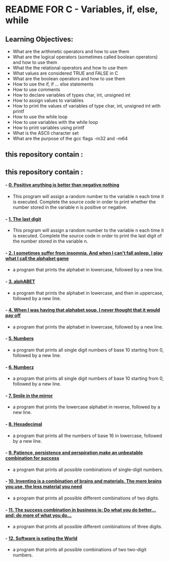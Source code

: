 # README FOR C - Variables, if, else, while

## Learning Objectives:
* What are the arithmetic operators and how to use them
* What are the logical operators (sometimes called boolean operators) and how to use them
* What the the relational operators and how to use them
* What values are considered TRUE and FALSE in C
* What are the boolean operators and how to use them
* How to use the if, if ... else statements
* How to use comments
* How to declare variables of types char, int, unsigned int
* How to assign values to variables
* How to print the values of variables of type char, int, unsigned int with printf
* How to use the while loop
* How to use variables with the while loop
* How to print variables using printf
* What is the ASCII character set
* What are the purpose of the gcc flags -m32 and -m64

## this repository contain :

## this repository contain :

#### - [0. Positive anything is better than negative nothing](https://github.com/saiss-ahmed/alx-low_level_programming/blob/main/0x01-variables_if_else_while/0-positive_or_negative.c)
 - This program will assign a random number to the variable n each time it is executed. Complete the source code in order to print whether the number stored in the variable n is positive or negative.
#### - [1. The last digit](https://github.com/saiss-ahmed/alx-low_level_programming/blob/main/0x01-variables_if_else_while/1-last_digit.c)
 - This program will assign a random number to the variable n each time it is executed. Complete the source code in order to print the last digit of the number stored in the variable n.
#### - [2. I sometimes suffer from insomnia. And when I can't fall asleep, I play what I call the alphabet game](https://github.com/saiss-ahmed/alx-low_level_programming/blob/main/0x01-variables_if_else_while/2-print_alphabet.c)
 - a program that prints the alphabet in lowercase, followed by a new line.
#### - [3. alphABET](https://github.com/saiss-ahmed/alx-low_level_programming/blob/main/0x01-variables_if_else_while/3-print_alphabets.c)
 - a program that prints the alphabet in lowercase, and then in uppercase, followed by a new line.
#### - [4. When I was having that alphabet soup, I never thought that it would pay off](https://github.com/saiss-ahmed/alx-low_level_programming/blob/main/0x01-variables_if_else_while/4-print_alphabt.c)
 -  a program that prints the alphabet in lowercase, followed by a new line.
#### - [5. Numbers](https://github.com/saiss-ahmed/alx-low_level_programming/blob/main/0x01-variables_if_else_while/5-print_numbers.c)
 - a program that prints all single digit numbers of base 10 starting from 0, followed by a new line.
#### - [6. Numberz](https://github.com/saiss-ahmed/alx-low_level_programming/blob/main/0x01-variables_if_else_while/6-print_numberz.c)
 -  a program that prints all single digit numbers of base 10 starting from 0, followed by a new line.
#### - [7. Smile in the mirror](https://github.com/saiss-ahmed/alx-low_level_programming/blob/main/0x01-variables_if_else_while/7-print_tebahpla.c)
 - a program that prints the lowercase alphabet in reverse, followed by a new line.
#### - [8. Hexadecimal](https://github.com/saiss-ahmed/alx-low_level_programming/blob/main/0x01-variables_if_else_while/8-print_base16.c)
 - a program that prints all the numbers of base 16 in lowercase, followed by a new line.
#### - [9. Patience, persistence and perspiration make an unbeatable combination for success](https://github.com/saiss-ahmed/alx-low_level_programming/blob/main/0x01-variables_if_else_while/9-print_comb.c)
 -  a program that prints all possible combinations of single-digit numbers.
#### - [10. Inventing is a combination of brains and materials. The more brains you use, the less material you need](https://github.com/saiss-ahmed/alx-low_level_programming/blob/main/0x01-variables_if_else_while/100-print_comb3.c)
 - a program that prints all possible different combinations of two digits.
#### - [11. The success combination in business is: Do what you do better... and: do more of what you do...](https://github.com/saiss-ahmed/alx-low_level_programming/blob/main/0x01-variables_if_else_while/101-print_comb4.c)
 - a program that prints all possible different combinations of three digits.
#### - [12. Software is eating the World](https://github.com/saiss-ahmed/alx-low_level_programming/blob/main/0x01-variables_if_else_while/102-print_comb5.c)
 - a program that prints all possible combinations of two two-digit numbers.
